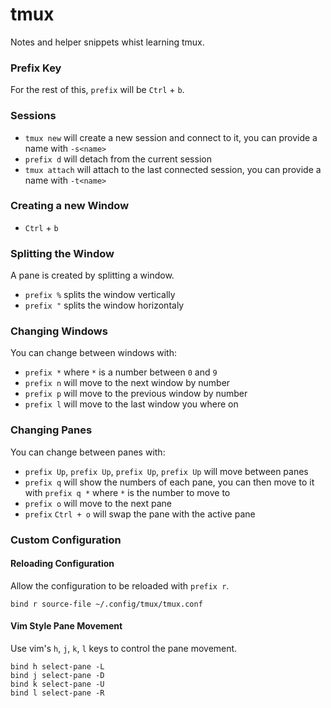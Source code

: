 # tmux

Notes and helper snippets whist learning tmux.

### Prefix Key

For the rest of this, `prefix` will be `Ctrl` + `b`.

### Sessions

- `tmux new` will create a new session and connect to it, you can provide a name with `-s<name>`
- `prefix d` will detach from the current session
- `tmux attach` will attach to the last connected session, you can provide a name with `-t<name>`

### Creating a new Window

- `Ctrl` + `b`

### Splitting the Window

A pane is created by splitting a window.

- `prefix %` splits the window vertically
- `prefix "` splits the window horizontaly

### Changing Windows

You can change between windows with:

- `prefix *` where `*` is a number between `0` and `9`
- `prefix n` will move to the next window by number
- `prefix p` will move to the previous window by number
- `prefix l` will move to the last window you where on

### Changing Panes

You can change between panes with:

- `prefix Up`, `prefix Up`, `prefix Up`, `prefix Up` will move between panes
- `prefix q` will show the numbers of each pane, you can then move to it with `prefix q *` where `*` is the number to move to
- `prefix o` will move to the next pane
- `prefix` `Ctrl + o` will swap the pane with the active pane

### Custom Configuration

#### Reloading Configuration

Allow the configuration to be reloaded with `prefix r`.

```
bind r source-file ~/.config/tmux/tmux.conf
```

#### Vim Style Pane Movement

Use vim's `h`, `j`, `k`, `l` keys to control the pane movement.

```
bind h select-pane -L
bind j select-pane -D
bind k select-pane -U
bind l select-pane -R
```

